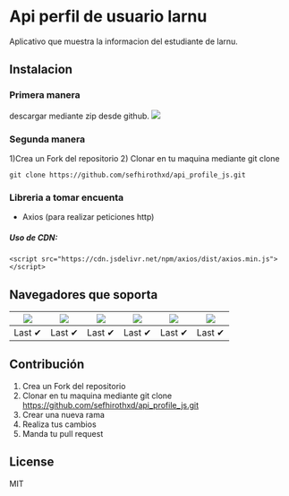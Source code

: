 # Api perfil de usuario larnu

Aplicativo que muestra la informacion del estudiante de larnu.

## Instalacion

### Primera manera

descargar mediante zip desde github.
![](https://res.cloudinary.com/skillien/image/upload/v1658457672/descargar-githubperfil_st1cbk.png)

### Segunda manera

1)Crea un Fork del repositorio 2) Clonar en tu maquina mediante git clone

`git clone https://github.com/sefhirothxd/api_profile_js.git`

### Libreria a tomar encuenta

- Axios (para realizar peticiones http)

##### Uso de CDN:

`<script src="https://cdn.jsdelivr.net/npm/axios/dist/axios.min.js"></script>`

## Navegadores que soporta

| ![](https://raw.githubusercontent.com/alrra/browser-logos/main/src/chrome/chrome_48x48.png) | ![](https://raw.githubusercontent.com/alrra/browser-logos/main/src/firefox/firefox_48x48.png) | ![](https://raw.githubusercontent.com/alrra/browser-logos/main/src/safari/safari_48x48.png) | ![](https://raw.githubusercontent.com/alrra/browser-logos/main/src/opera/opera_48x48.png) | ![](https://raw.githubusercontent.com/alrra/browser-logos/main/src/edge/edge_48x48.png) | ![](https://raw.githubusercontent.com/alrra/browser-logos/master/src/archive/internet-explorer_9-11/internet-explorer_9-11_48x48.png) |
| ------------------------------------------------------------------------------------------- | --------------------------------------------------------------------------------------------- | ------------------------------------------------------------------------------------------- | ----------------------------------------------------------------------------------------- | --------------------------------------------------------------------------------------- | ------------------------------------------------------------------------------------------------------------------------------------- |
| Last ✔                                                                                      | Last ✔                                                                                        | Last ✔                                                                                      | Last ✔                                                                                    | Last ✔                                                                                  | Last ✔                                                                                                                                |

## Contribución

1. Crea un Fork del repositorio
2. Clonar en tu maquina mediante git clone https://github.com/sefhirothxd/api_profile_js.git
3. Crear una nueva rama
4. Realiza tus cambios
5. Manda tu pull request

## License

MIT
